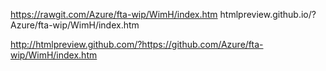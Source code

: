 https://rawgit.com/Azure/fta-wip/WimH/index.htm
htmlpreview.github.io/?Azure/fta-wip/WimH/index.htm

http://htmlpreview.github.com/?https://github.com/Azure/fta-wip/WimH/index.htm
